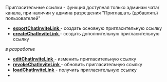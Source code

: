 
Пригласительные ссылки - функция доступная только админам чата/канала, при наличии у админа разрешения "Приглашать (добавлять) пользователей"




* [**exportChatInviteLink** ](/docs-test/_export/reactions/exportchatinvitelink) - создать основную пригласительную ссылку
* [**createChatInviteLink** ](/docs-test/_export/reactions/createchatinvitelink)- создать дополнительную пригласительную ссылку

_в разработке_
* [**editChatInviteLink** ](/docs-test/_export/reactions/editchatinvitelink)- изменить пригласительную ссылку
* [**revokeChatInviteLink** ](/docs-test/_export/reactions/revokechatinvitelink)- обновить пригласительную ссылку
* [**loadChatInviteLink** ](/docs-test/_export/reactions/loadchatinvitelink)- получить пригласительную ссылку
* 



